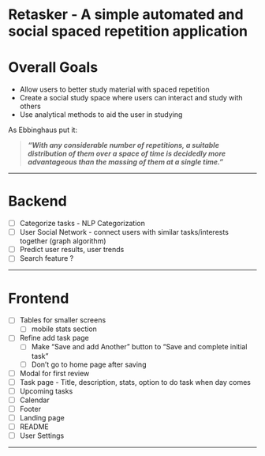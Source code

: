 # Retasker - A simple automated and social spaced repetition application

# Overall Goals

- Allow users to better study material with spaced repetition
- Create a social study space where users can interact and study with others
- Use analytical methods to aid the user in studying

As Ebbinghaus put it:

> ***“With any considerable number of repetitions, a suitable distribution of them over a space of time is decidedly more advantageous than the massing of them at a single time.”***
> 

---

# Backend

- [ ]  Categorize tasks - NLP Categorization
- [ ]  User Social Network - connect users with similar tasks/interests together (graph algorithm)
- [ ]  Predict user results, user trends
- [ ]  Search feature ?

---

# Frontend

- [ ]  Tables for smaller screens
    - [ ]  mobile stats section
- [ ]  Refine add task page
    - [ ]  Make “Save and add Another” button to “Save and complete initial task”
    - [ ]  Don’t go to home page after saving
- [ ]  Modal for first review
- [ ]  Task page - Title, description, stats, option to do task when day comes
- [ ]  Upcoming tasks
- [ ]  Calendar
- [ ]  Footer
- [ ]  Landing page
- [ ]  README
- [ ]  User Settings

---
